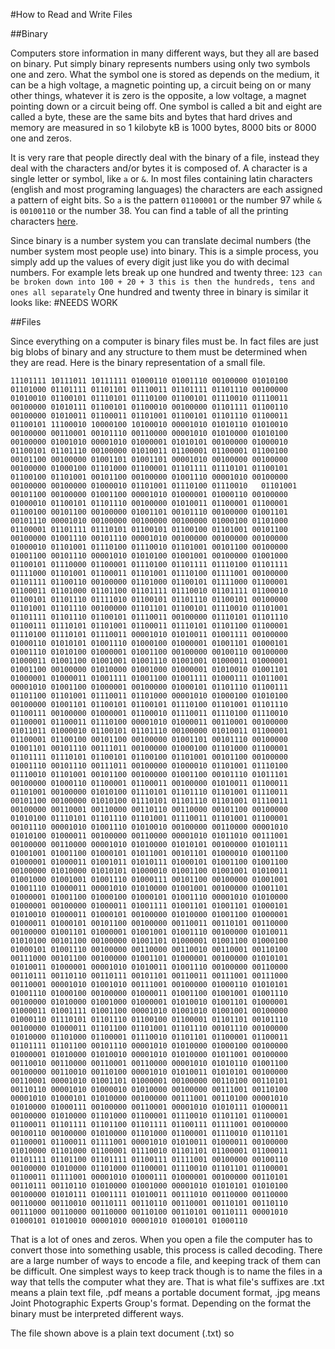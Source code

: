 #How to Read and Write Files


##Binary


Computers store information in many different ways, but they all are based on binary. Put simply binary represents numbers using only two symbols one and zero. What the symbol one is stored as depends on the medium, it can be a high voltage, a magnetic pointing up, a circuit being on or many other things, whatever it is zero is the opposite, a low voltage, a magnet pointing down or a circuit being off. One symbol is called a bit and eight are called a byte, these are the same bits and bytes that hard drives and memory are measured in so 1 kilobyte kB is 1000 bytes, 8000 bits or 8000 one and zeros.

It is very rare that people directly deal with the binary of a file, instead they deal with the characters and/or bytes it is composed of. A character is a single letter or symbol, like `a` or `&`. In most files containing latin characters (english and most programing languages) the characters are each assigned a pattern of eight bits. So `a` is the pattern `01100001` or the number 97 while `&` is `00100110` or the number 38. You can find a table of all the printing characters [here](https://en.wikipedia.org/wiki/ASCII#ASCII_printable_characters).

Since binary is a number system you can translate decimal numbers (the number system most people use) into binary. This is a simple process, you simply add up the values of every digit just like you do with decimal numbers. For example lets break up one hundred and twenty three:
`
123 can be broken down into 100 + 20 + 3
this is then the hundreds, tens and ones all separately
`
One hundred and twenty three in binary is similar it looks like:
#NEEDS WORK


##Files


Since everything on a computer is binary files must be. In fact files are just big blobs of binary and any structure to them must be determined when they are read. Here is the binary representation of a small file.


`11101111 10111011 10111111 01000110 01001110 00100000
01010100 01101000 01101111 01101101 01110011 01101111
01101110 00100000 01010010 01100101 01110101 01110100
01100101 01110010 01110011 00100000 01010111 01100101
01100010 00100000 01101111 01100110 00100000 01010011
01100011 01101001 01100101 01101110 01100011 01100101
11100010 10000100 10100010 00001010 01010110 01010010
00100000 00110001 00101110 00110000 00001010 01010000
01010100 00100000 01001010 00001010 01000001 01010101
00100000 01000010 01100101 01101110 00100000 01010011
01100001 01100001 01100100 00101100 00100000 01001101
01001101 00001010 00100000 00100000 00100000 01000100
01101000 01100001 01101111 01110101 01100101 01100100
01101001 00101100 00100000 01001110 00001010 00100000
00100000 00100000 01000010 01101001 01110100 01110010  
01101001 00101100 00100000 01001100 00001010 01000001
01000110 00100000 01000010 01100101 01101110 00100000
01010011 01100001 01100001 01100100 00101100 00100000
01001101 00101110 00100000 01001101 00101110 00001010
00100000 00100000 00100000 01000100 01101000 01100001
01101111 01110101 01100101 01100100 01101001 00101100
00100000 01001110 00101110 00001010 00100000 00100000
00100000 01000010 01101001 01110100 01110010 01101001
00101100 00100000 01001100 00101110 00001010 01010100
01001001 00100000 01001000 01100101 01110000 01100001
01110100 01101111 01110100 01101111 01111000 01101001
01100011 01101001 01110100 01111001 00100000 01101111
01100110 00100000 01101000 01100101 01111000 01100001
01100011 01101000 01101100 01101111 01110010 01101111
01100010 01100101 01101110 01111010 01100101 01101110
01100101 00100000 01101001 01101110 00100000 01101101
01100101 01110010 01101001 01101111 01101110 01100101
01110011 00100000 01110101 01101110 01100111 01110101
01101001 01100011 01110101 01101100 01100001 01110100
01110101 01110011 00001010 01010011 01001111 00100000
01000110 01010101 01001110 01000100 01000001 01001101
01000101 01001110 01010100 01000001 01001100 00100000
00100110 00100000 01000011 01001100 01001001 01001110
01001001 01000011 01000001 01001100 00100000 01010000
01001000 01000001 01010010 01001101 01000001 01000011
01001111 01001100 01001111 01000111 01011001 00001010
01001100 01000001 00100000 01000101 01101110 01100111
01101100 01101001 01110011 01101000 00001010 01000100
01010100 00100000 01001101 01100101 01100101 01110100
01101001 01101110 01100111 00100000 01000001 01100010
01110011 01110100 01110010 01100001 01100011 01110100
00001010 01000011 00110001 00100000 01011011 01000010
01100101 01101110 00100000 01010011 01100001 01100001
01100100 00101100 00100000 01001101 00101110 00100000
01001101 00101110 00111011 00100000 01000100 01101000
01100001 01101111 01110101 01100101 01100100 01101001
00101100 00100000 01001110 00101110 00111011 00100000
01000010 01101001 01110100 01110010 01101001 00101100
00100000 01001100 00101110 01011101 00100000 01000110
01100001 01100011 00100000 01010011 01100011 01101001
00100000 01010100 01110101 01101110 01101001 01110011
00101100 00100000 01010100 01110101 01101110 01101001
01110011 00100000 00110001 00110000 00110110 00110000
00101100 00100000 01010100 01110101 01101110 01101001
01110011 01101001 01100001 00101110 00001010 01001110
01010010 00100000 00110000 00001010 01010100 01000011
00100000 00110000 00001010 01011010 00111001 00100000
00110000 00001010 01010000 01010101 00100000 01010111
01001001 01001100 01000101 01011001 00101101 01000010
01001100 01000001 01000011 01001011 01010111 01000101
01001100 01001100 00100000 01010000 01010101 01000010
01001100 01001001 01010011 01001000 01001001 01001110
01000111 00101100 00100000 01001001 01001110 01000011
00001010 01010000 01001001 00100000 01001101 01000001
01001100 01000100 01000101 01001110 00001010 01010000
01000001 00100000 01000011 01001111 01001101 01001101
01000101 01010010 01000011 01000101 00100000 01010000
01001100 01000001 01000011 01000101 00101100 00100000
00110011 00110101 00110000 00100000 01001101 01000001
01001001 01001110 00100000 01010011 01010100 00101100
00100000 01001101 01000001 01001100 01000100 01000101
01001110 00100000 00110000 00110010 00110001 00110100
00111000 00101100 00100000 01001101 01000001 00100000
01010101 01010011 01000001 00001010 01010011 01001110
00100000 00110000 00110111 00110110 00110111 00101101
00110011 00111001 00111000 00110001 00001010 01001010
00111001 00100000 01000110 01010101 01001110 01000100
00100000 01000011 01001100 01001001 01001110 00100000
01010000 01001000 01000001 01010010 01001101 01000001
01000011 01001111 01001100 00001010 01001010 01001001
00100000 01000110 01110101 01101110 01100100 01100001
01101101 00101110 00100000 01000011 01101100 01101001
01101110 00101110 00100000 01010000 01101000 01100001
01110010 01101101 01100001 01100011 01101111 01101100
00101110 00001010 01010000 01000100 00100000 01000001
01010000 01010010 00001010 01010000 01011001 00100000
00110010 00110000 00110001 00110000 00001010 01010110
01001100 00100000 00110010 00110100 00001010 01010011
01010101 00100000 00110001 00001010 01001101 01000001
00100000 00110100 00110101 00110110 00001010 01000010
01010000 00100000 00111001 00110100 00001010 01000101
01010000 00100000 00111001 00110100 00001010 01010000
01000111 00100000 00110001 00001010 01010111 01000011
00100000 01010000 01101000 01100001 01110010 01101101
01100001 01100011 01101111 01101100 01101111 01100111
01111001 00100000 00100110 00100000 01010000 01101000
01100001 01110010 01101101 01100001 01100011 01111001
00001010 01010011 01000011 00100000 01010000 01101000
01100001 01110010 01101101 01100001 01100011 01101111
01101100 01101111 01100111 01111001 00100000 00100110
00100000 01010000 01101000 01100001 01110010 01101101
01100001 01100011 01111001 00001010 01000111 01000001
00100000 00110101 00110111 00110110 01010000 01001000
00001010 01010101 01010100 00100000 01010111 01001111
01010011 00111010 00110000 00110000 00110000 00110010
00110111 00110110 00110001 00110101 00110110 00111000
00110000 00110000 00110100 00110101 00110111 00001010
01000101 01010010 00001010 00001010 01000101 01000110
`

That is a lot of ones and zeros. When you open a file the computer has to convert those into something usable, this process is called decoding. There are a large number of ways to encode a file, and keeping track of them can be difficult. One simplest ways to keep track though is to name the files in a way that tells the computer what they are. That is what file's suffixes are .txt means a plain text file, .pdf means a portable document format, .jpg means  Joint Photographic Experts Group's format. Depending on the format the binary must be interpreted different ways.

The file shown above is a plain text document (.txt) so
